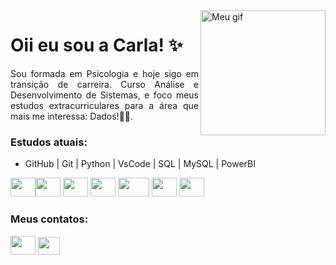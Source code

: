 <img align="right" alt="Meu gif" height="200" src="https://github.com/CarlaAndrali/CarlaAndrali/assets/129233037/b3d3e65b-df76-421d-a352-35e6985cf598">

<h1>
    Oii eu sou a Carla! ✨
</h1>

<p align="justify">Sou formada em Psicologia e hoje sigo em transição de carreira. Curso Análise e Desenvolvimento de Sistemas, e foco meus estudos extracurriculares para a área que mais me interessa: Dados!👩‍💻. 
<br>
   
<h3 align="left">Estudos atuais:</h3>

* GitHub | Git | Python | VsCode | SQL | MySQL | PowerBI

<img height="30" width="40" src="https://cdn.jsdelivr.net/gh/devicons/devicon/icons/github/github-original.svg" /><img height="30" width="40" src="https://cdn.jsdelivr.net/gh/devicons/devicon/icons/git/git-original.svg" />
<img height="30" width="40" src="https://cdn.jsdelivr.net/gh/devicons/devicon/icons/python/python-original.svg" />
<img height="30" width="40" src="https://cdn.jsdelivr.net/gh/devicons/devicon/icons/vscode/vscode-original.svg" />
<img height="30" width="50" src="https://upload.wikimedia.org/wikipedia/commons/8/87/Sql_data_base_with_logo.png" />
<img height="30" width="40" src="https://cdn.jsdelivr.net/gh/devicons/devicon/icons/mysql/mysql-original.svg" />
<img height="30" width="40" src="https://upload.wikimedia.org/wikipedia/commons/c/cf/New_Power_BI_Logo.svg" />

<h3 align="left">Meus contatos:</h3>

[<img height="30" width="40" src="https://cdn.jsdelivr.net/gh/devicons/devicon/icons/linkedin/linkedin-original.svg" />](https://www.linkedin.com/in/carlaandradelima/)
<a href = "mailto:lima.carlaandrade@gmail.com"><img height="28" width="35" src="https://mailmeteor.com/logos/assets/PNG/Gmail_Logo_512px.png"></a>

